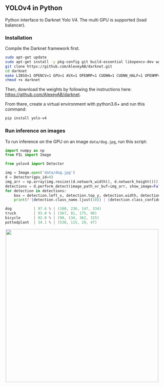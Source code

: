 ## YOLOv4 in Python

Python interface to Darknet Yolo V4. The multi GPU is supported (load balancer).

### Installation

Compile the Darknet framework first.

```bash
sudo apt-get update 
sudo apt-get install -y pkg-config git build-essential libopencv-dev wget cmake
git clone https://github.com/AlexeyAB/darknet.git
cd darknet
make LIBSO=1 OPENCV=1 GPU=1 AVX=1 OPENMP=1 CUDNN=1 CUDNN_HALF=1 OPENMP=1 -j $(nproc)
chmod +x darknet
```

Then, download the weights by following the instructions here: https://github.com/AlexeyAB/darknet.

From there, create a virtual environment with python3.6+ and run this command:

```bash
pip install yolo-v4
```

### Run inference on images

To run inference on the GPU on an image `data/dog.jpg`, run this script:

```python
import numpy as np
from PIL import Image

from yolov4 import Detector

img = Image.open('data/dog.jpg')
d = Detector(gpu_id=0)
img_arr = np.array(img.resize((d.network_width(), d.network_height())))
detections = d.perform_detect(image_path_or_buf=img_arr, show_image=False)
for detection in detections:
    box = detection.left_x, detection.top_y, detection.width, detection.height
    print(f'{detection.class_name.ljust(10)} | {detection.class_confidence * 100:.1f} % | {box}')
```

```c
dog          | 97.6 % | (100, 236, 147, 334)
truck        | 93.0 % | (367, 81, 175, 98)
bicycle      | 92.0 % | (90, 134, 362, 315)
pottedplant  | 34.1 % | (538, 115, 29, 47)
```

<p align="center">
  <img src="misc/sample1.png" width="500">
</p>

